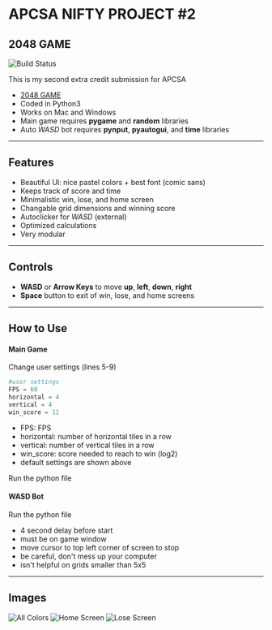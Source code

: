 # APCSA NIFTY PROJECT #2
## 2048 GAME

![Build Status](https://travis-ci.org/joemccann/dillinger.svg?branch=master)

This is my second extra credit submission for APCSA

- [2048 GAME](http://nifty.stanford.edu/2017/mishra-2048/)
- Coded in Python3
- Works on Mac and Windows
- Main game requires **pygame** and **random** libraries
- Auto *WASD* bot requires **pynput**, **pyautogui**, and **time** libraries

---

## Features


- Beautiful UI: nice pastel colors + best font (comic sans)
- Keeps track of score and time
- Minimalistic win, lose, and home screen
- Changable grid dimensions and winning score
- Autoclicker for *WASD* (external)
- Optimized calculations
- Very modular

---

## Controls
- **WASD** or **Arrow Keys** to move **up**, **left**, **down**, **right** 
- **Space** button to exit of win, lose, and home screens

---

## How to Use
#### Main Game
Change user settings (lines 5-9)
```py
#user settings 
FPS = 60 
horizontal = 4
vertical = 4
win_score = 11
```
- FPS: FPS
- horizontal: number of horizontal tiles in a row
- vertical: number of vertical tiles in a row
- win_score: score needed to reach to win (log2)
- default settings are shown above

Run the python file

#### WASD Bot

Run the python file

- 4 second delay before start
- must be on game window
- move cursor to top left corner of screen to stop
- be careful, don't mess up your computer
- isn't helpful on grids smaller than 5x5

---

## Images
![All Colors](https://cdn.discordapp.com/attachments/958055074947543113/1050192390406819950/Screen_Shot_2022-12-07_at_3.29.32_PM.png)
![Home Screen](https://cdn.discordapp.com/attachments/958055074947543113/1050190233360146462/Screen_Shot_2022-12-07_at_3.20.58_PM.png)
![Lose Screen](https://cdn.discordapp.com/attachments/958055074947543113/1050202091244769370/Screen_Shot_2022-12-07_at_4.08.05_PM.png)
